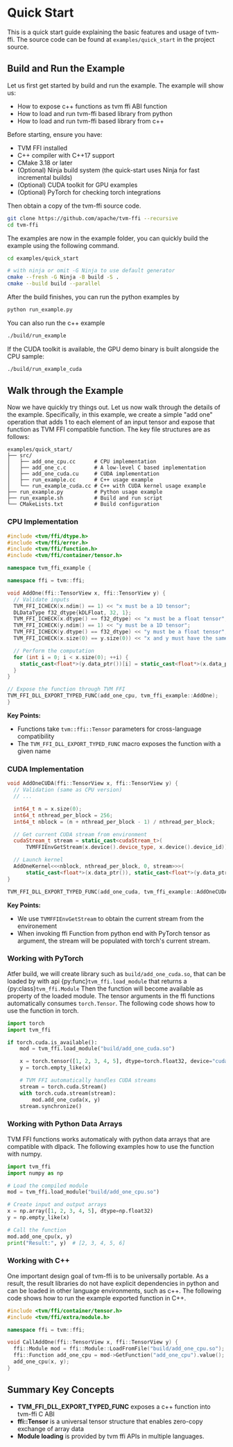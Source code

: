 <!--- Licensed to the Apache Software Foundation (ASF) under one -->
<!--- or more contributor license agreements.  See the NOTICE file -->
<!--- distributed with this work for additional information -->
<!--- regarding copyright ownership.  The ASF licenses this file -->
<!--- to you under the Apache License, Version 2.0 (the -->
<!--- "License"); you may not use this file except in compliance -->
<!--- with the License.  You may obtain a copy of the License at -->

<!---   http://www.apache.org/licenses/LICENSE-2.0 -->

<!--- Unless required by applicable law or agreed to in writing, -->
<!--- software distributed under the License is distributed on an -->
<!--- "AS IS" BASIS, WITHOUT WARRANTIES OR CONDITIONS OF ANY -->
<!--- KIND, either express or implied.  See the License for the -->
<!--- specific language governing permissions and limitations -->
<!--- under the License. -->
# Quick Start

This is a quick start guide explaining the basic features and usage of tvm-ffi.
The source code can be found at `examples/quick_start` in the project source.

## Build and Run the Example

Let us first get started by build and run the example. The example will show us:

- How to expose c++ functions as tvm ffi ABI function
- How to load and run tvm-ffi based library from python
- How to load and run tvm-ffi based library from c++

Before starting, ensure you have:

- TVM FFI installed
- C++ compiler with C++17 support
- CMake 3.18 or later
- (Optional) Ninja build system (the quick-start uses Ninja for fast incremental builds)
- (Optional) CUDA toolkit for GPU examples
- (Optional) PyTorch for checking torch integrations

Then obtain a copy of the tvm-ffi source code.

```bash
git clone https://github.com/apache/tvm-ffi --recursive
cd tvm-ffi
```

The examples are now in the example folder, you can quickly build
the example using the following command.

```bash
cd examples/quick_start

# with ninja or omit -G Ninja to use default generator
cmake --fresh -G Ninja -B build -S .
cmake --build build --parallel
```

After the build finishes, you can run the python examples by

```bash
python run_example.py
```

You can also run the c++ example

```bash
./build/run_example
```

If the CUDA toolkit is available, the GPU demo binary is built alongside the CPU sample:

```bash
./build/run_example_cuda
```

## Walk through the Example

Now we have quickly try things out. Let us now walk through the details of the example.
Specifically, in this example, we create a simple "add one" operation that adds 1 to each element of an input
tensor and expose that function as TVM FFI compatible function. The key file structures are as follows:

```text
examples/quick_start/
├── src/
│   ├── add_one_cpu.cc      # CPU implementation
│   ├── add_one_c.c         # A low-level C based implementation
│   ├── add_one_cuda.cu     # CUDA implementation
│   ├── run_example.cc      # C++ usage example
│   └── run_example_cuda.cc # C++ with CUDA kernel usage example
├── run_example.py          # Python usage example
├── run_example.sh          # Build and run script
└── CMakeLists.txt          # Build configuration
```

### CPU Implementation

```cpp
#include <tvm/ffi/dtype.h>
#include <tvm/ffi/error.h>
#include <tvm/ffi/function.h>
#include <tvm/ffi/container/tensor.h>

namespace tvm_ffi_example {

namespace ffi = tvm::ffi;

void AddOne(ffi::TensorView x, ffi::TensorView y) {
  // Validate inputs
  TVM_FFI_ICHECK(x.ndim() == 1) << "x must be a 1D tensor";
  DLDataType f32_dtype{kDLFloat, 32, 1};
  TVM_FFI_ICHECK(x.dtype() == f32_dtype) << "x must be a float tensor";
  TVM_FFI_ICHECK(y.ndim() == 1) << "y must be a 1D tensor";
  TVM_FFI_ICHECK(y.dtype() == f32_dtype) << "y must be a float tensor";
  TVM_FFI_ICHECK(x.size(0) == y.size(0)) << "x and y must have the same shape";

  // Perform the computation
  for (int i = 0; i < x.size(0); ++i) {
    static_cast<float*>(y.data_ptr())[i] = static_cast<float*>(x.data_ptr())[i] + 1;
  }
}

// Expose the function through TVM FFI
TVM_FFI_DLL_EXPORT_TYPED_FUNC(add_one_cpu, tvm_ffi_example::AddOne);
}
```

**Key Points:**

- Functions take `tvm::ffi::Tensor` parameters for cross-language compatibility
- The `TVM_FFI_DLL_EXPORT_TYPED_FUNC` macro exposes the function with a given name

### CUDA Implementation

```cpp
void AddOneCUDA(ffi::TensorView x, ffi::TensorView y) {
  // Validation (same as CPU version)
  // ...

  int64_t n = x.size(0);
  int64_t nthread_per_block = 256;
  int64_t nblock = (n + nthread_per_block - 1) / nthread_per_block;

  // Get current CUDA stream from environment
  cudaStream_t stream = static_cast<cudaStream_t>(
      TVMFFIEnvGetStream(x.device().device_type, x.device().device_id));

  // Launch kernel
  AddOneKernel<<<nblock, nthread_per_block, 0, stream>>>(
      static_cast<float*>(x.data_ptr()), static_cast<float*>(y.data_ptr()), n);
}

TVM_FFI_DLL_EXPORT_TYPED_FUNC(add_one_cuda, tvm_ffi_example::AddOneCUDA);
```

**Key Points:**

- We use `TVMFFIEnvGetStream` to obtain the current stream from the environement
- When invoking ffi Function from python end with PyTorch tensor as argument,
  the stream will be populated with torch's current stream.

### Working with PyTorch

Atfer build, we will create library such as `build/add_one_cuda.so`, that can be loaded by
with api {py:func}`tvm_ffi.load_module` that returns a {py:class}`tvm_ffi.Module`
Then the function will become available as property of the loaded module.
The tensor arguments in the ffi functions automatically consumes `torch.Tensor`. The following code shows how
to use the function in torch.

```python
import torch
import tvm_ffi

if torch.cuda.is_available():
    mod = tvm_ffi.load_module("build/add_one_cuda.so")

    x = torch.tensor([1, 2, 3, 4, 5], dtype=torch.float32, device="cuda")
    y = torch.empty_like(x)

    # TVM FFI automatically handles CUDA streams
    stream = torch.cuda.Stream()
    with torch.cuda.stream(stream):
        mod.add_one_cuda(x, y)
    stream.synchronize()
```

### Working with Python Data Arrays

TVM FFI functions works automaticaly with python data arrays that are compatible with dlpack.
The following examples how to use the function with numpy.

```python
import tvm_ffi
import numpy as np

# Load the compiled module
mod = tvm_ffi.load_module("build/add_one_cpu.so")

# Create input and output arrays
x = np.array([1, 2, 3, 4, 5], dtype=np.float32)
y = np.empty_like(x)

# Call the function
mod.add_one_cpu(x, y)
print("Result:", y)  # [2, 3, 4, 5, 6]
```

### Working with C++

One important design goal of tvm-ffi is to be universally portable.
As a result, the result libraries do not have explicit dependencies in python
and can be loaded in other language environments, such as c++. The following code
shows how to run the example exported function in C++.

```cpp
#include <tvm/ffi/container/tensor.h>
#include <tvm/ffi/extra/module.h>

namespace ffi = tvm::ffi;

void CallAddOne(ffi::TensorView x, ffi::TensorView y) {
  ffi::Module mod = ffi::Module::LoadFromFile("build/add_one_cpu.so");
  ffi::Function add_one_cpu = mod->GetFunction("add_one_cpu").value();
  add_one_cpu(x, y);
}
```

## Summary Key Concepts

- **TVM_FFI_DLL_EXPORT_TYPED_FUNC** exposes a c++ function into tvm-ffi C ABI
- **ffi::Tensor** is a universal tensor structure that enables zero-copy exchange of array data
- **Module loading** is provided by tvm ffi APIs in multiple languages.
